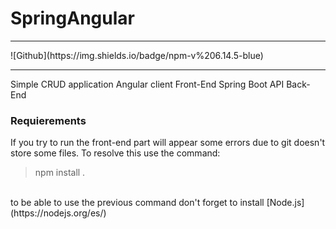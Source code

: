 # SpringAngular
<hr>
![Github](https://img.shields.io/badge/npm-v%206.14.5-blue)
<hr>
Simple CRUD application
Angular client Front-End
Spring Boot API Back-End 

### Requierements 
If you try to run the front-end part will appear some errors due to git doesn't store some files. To resolve this use the command: <br>
> npm install
.
<br>
to be able to use the previous command don't forget to install [Node.js](https://nodejs.org/es/)
